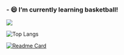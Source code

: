 ### - 😄 I’m currently learning basketball!

<!--
**zsy6/zsy6** is a ✨ _special_ ✨ repository because its `README.md` (this file) appears on your GitHub profile.

Here are some ideas to get you started:

- 🔭 I’m currently working on ...
- 🌱 I’m currently learning ...
- 👯 I’m looking to collaborate on ...
- 🤔 I’m looking for help with ...
- 💬 Ask me about ...
- 📫 How to reach me: ...
- 😄 Pronouns: ...
- ⚡ Fun fact: ...
-->

![](https://github-readme-stats.vercel.app/api?username=zsy6&hide=prs,issues,contribs&show_icons=true&theme=dracula&bg_color=#6495ED&include_all_commits=true)

![Top Langs](https://github-readme-stats.vercel.app/api/top-langs/?username=zsy6&layout=compact)

[![Readme Card](https://github-readme-stats.vercel.app/api/pin/?username=zsy6&repo=Python-repo)](https://github.com/anuraghazra/github-readme-stats)
